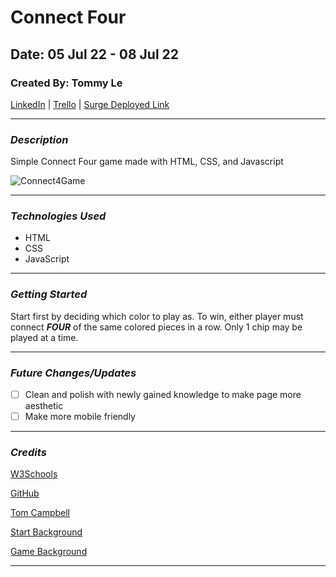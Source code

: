 # Connect Four

## Date: 05 Jul 22 - 08 Jul 22

### Created By: Tommy Le

[LinkedIn](https://www.linkedin.com/in/tommyyle/) | 
[Trello](https://trello.com/b/aDMRh2gd/project-1) | 
[Surge Deployed Link](http://tlconnect4game.surge.sh/)

***

### ***Description***

Simple Connect Four game made with HTML, CSS, and Javascript

![Connect4Game](https://m.media-amazon.com/images/I/81ZNRHJ+cIL._AC_SL1500_.jpg)

***

### ***Technologies Used***

* HTML
* CSS
* JavaScript

***

### ***Getting Started***

Start first by deciding which color to play as. To win, either player must connect ***FOUR*** of the same colored pieces in a row. Only 1 chip may be played at a time.

***

### ***Future Changes/Updates***

- [ ] Clean and polish with newly gained knowledge to make page more aesthetic
- [ ] Make more mobile friendly

***

### ***Credits***

[W3Schools](https://www.w3schools.com/)

[GitHub](https://github.com/)

[Tom Campbell](https://www.youtube.com/c/ThomasCampbell)

[Start Background](https://www.deviantart.com/gifteddeviant/art/Black-Windows-8-Background-296751742)

[Game Background](https://santafesymphony.org/?attachment_id=6429)

***

